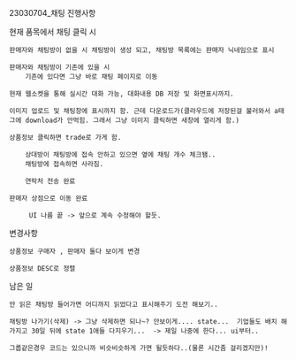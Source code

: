 23030704_채팅 진행사항

현재 품목에서 채팅 클릭 시

	판매자와 채팅방이 없을 시 채팅방이 생성 되고, 채팅방 목록에는 판매자 닉네임으로 표시

	판매자와 채팅방이 기존에 있을 시
		기존에 있다면 그냥 바로 채팅 페이지로 이동

	현재 웹소켓을 통해 실시간 대화 가능, 대화내용 DB 저장 및 화면표시까지.

 	이미지 업로드 및 채팅창에 표시까지 함. 근데 다운로드가(클라우드에 저장된걸 불러와서 a태그에 download가 안먹힘. 그래서 그냥 이미지 클릭하면 새창에 열리게 함.)

  	상품정보 클릭하면 trade로 가게 함.

     	상대방이 채팅방에 접속 안하고 있으면 옆에 채팅 개수 체크됌..
      	채팅방에 접속하면 사라짐.

       	연락처 전송 완료

 	판매자 상점으로 이동 완료

     	 UI 나름 끝 -> 앞으로 계속 수정해야 할듯.



변경사항	



	상품정보 구매자 , 판매자 둘다 보이게 변경
 
 	상품정보 DESC로 정렬





남은 일


	안 읽은 채팅방 들어가면 어디까지 읽었다고 표시해주기 도전 해보기..
  
  	채팅방 나가기(삭제) -> 그냥 삭제하면 되나~? 안보이게.... state...  기업들도 배치 해가지고 30일 뒤에 state 1애들 다지우기...  -> 제일 나중에 한다... ui부터..

  	그룹같은경우 코드는 있으니까 비슷비슷하게 가면 될듯하다..(물론 시간좀 걸리겠지만)!

